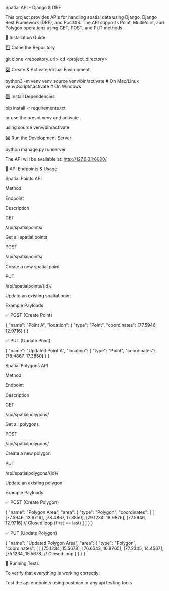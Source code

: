 Spatial API - Django & DRF

This project provides APIs for handling spatial data using Django, Django Rest Framework (DRF), and PostGIS. The API supports Point, MultiPoint, and Polygon operations using GET, POST, and PUT methods.

📌 Installation Guide

1️⃣ Clone the Repository

git clone <repository_url>
cd <project_directory>

2️⃣ Create & Activate Virtual Environment

python3 -m venv venv
source venv/bin/activate   # On Mac/Linux
venv\Scripts\activate      # On Windows

3️⃣ Install Dependencies

pip install -r requirements.txt

or 
use the presnt venv and activate 

using source venv/bin/activate  

4️⃣ Run the Development Server

python manage.py runserver

The API will be available at: http://127.0.0.1:8000/

🚀 API Endpoints & Usage

Spatial Points API

Method

Endpoint

Description

GET

/api/spatialpoints/

Get all spatial points

POST

/api/spatialpoints/

Create a new spatial point

PUT

/api/spatialpoints/{id}/

Update an existing spatial point

Example Payloads

✅ POST (Create Point)

{
    "name": "Point A",
    "location": { "type": "Point", "coordinates": [77.5946, 12.9716] }
}

✅ PUT (Update Point)

{
    "name": "Updated Point A",
    "location": { "type": "Point", "coordinates": [78.4867, 17.3850] }
}

Spatial Polygons API

Method

Endpoint

Description

GET

/api/spatialpolygons/

Get all polygons

POST

/api/spatialpolygons/

Create a new polygon

PUT

/api/spatialpolygons/{id}/

Update an existing polygon

Example Payloads

✅ POST (Create Polygon)

{
    "name": "Polygon Area",
    "area": {
        "type": "Polygon",
        "coordinates": [
            [
                [77.5946, 12.9716],
                [78.4867, 17.3850],
                [79.1234, 18.9876],
                [77.5946, 12.9716]  // Closed loop (first == last)
            ]
        ]
    }
}

✅ PUT (Update Polygon)

{
    "name": "Updated Polygon Area",
    "area": {
        "type": "Polygon",
        "coordinates": [
            [
                [75.1234, 15.5678],
                [76.6543, 16.8765],
                [77.2345, 14.4567],
                [75.1234, 15.5678]  // Closed loop
            ]
        ]
    }
}

🎯 Running Tests

To verify that everything is working correctly:

Test the api endpoints using postman or any api testing tools